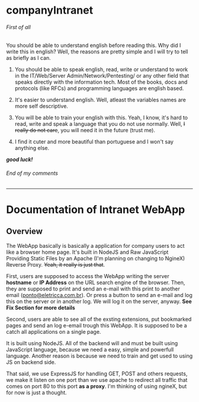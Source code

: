 # companyIntranet

###### First of all ######
You should be able to understand english before reading this. Why did I write this in english?
Well, the reasons are pretty simple and I will try to tell as briefly as I can.

1. You should be able to speak english, read, write or understand to work in the IT/Web/Server 
Admin/Network/Pentesting/ or any other field that speaks directly with the information tech.
Most of the books, docs and protocols (like RFCs) and programming languages are english based.

2. It's easier to understand english. Well, atleast the variables names are more self 
descriptive.

3. You will be able to train your english with this. Yeah, I know, it's hard to read, write 
and speak a language that you do not use normally. Well, ~~I really do not care~~, you will need
it in the future (trust me).

4. I find it cuter and more beautiful than portuguese and I won't say anything else.

**_good luck!_**

###### End of my comments #######

***

# Documentation of Intranet WebApp #

## Overview

The WebApp basically is basically a application for company users to act like a browser home page. It's built in NodeJS and Raw JavaScript Providing Static Files by an Apache (I'm planning on changing to NgineX) Reverse Proxy. ~~Yeah, it really is just that~~. 

First, users are supposed to access the WebApp writing the server **hostname** or **IP Address** on the URL search engine of the browser. Then, they are supposed to print and send an e-mail with this print to another email (ponto@eletricca.com.br).
Or press a button to send an e-mail and log this on the server or in another log. We will log it on the server, anyway.
**See Fix Section for more details**

Second, users are able to see all of the exsting extensions, put bookmarked pages and send an log e-email trough this WebApp. It is supposed to be a catch all applications on a single page. 

It is built using NodeJS. All of the backend will and must be built using JavaScript language, because we need a easy, simple and powerfull language. Another reason is because we need to train and get used to using JS on backend side. 

That said, we use ExpressJS for handling GET, POST and others requests, we make it listen on one port than we use apache to redirect all traffic that comes on port 80 to this port **as a proxy**. I'm thinking of using ngineX, but for now is just a thought.

## 
